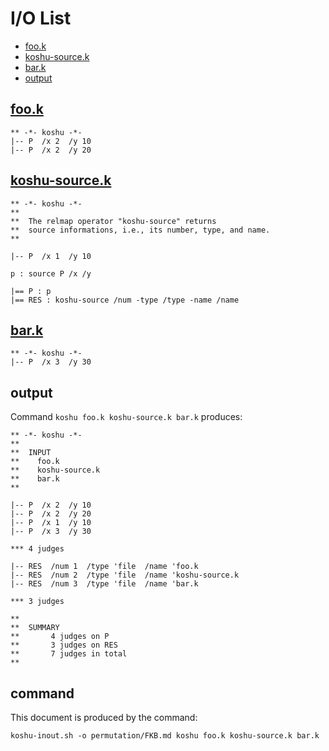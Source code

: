 # I/O List

- [foo.k](#fook)
- [koshu-source.k](#koshu-sourcek)
- [bar.k](#bark)
- [output](#output)



## [foo.k](foo.k)

```
** -*- koshu -*-
|-- P  /x 2  /y 10
|-- P  /x 2  /y 20
```



## [koshu-source.k](koshu-source.k)

```
** -*- koshu -*-
**
**  The relmap operator "koshu-source" returns
**  source informations, i.e., its number, type, and name.
**

|-- P  /x 1  /y 10

p : source P /x /y

|== P : p
|== RES : koshu-source /num -type /type -name /name
```



## [bar.k](bar.k)

```
** -*- koshu -*-
|-- P  /x 3  /y 30
```



## output


Command `koshu foo.k koshu-source.k bar.k` produces:

```
** -*- koshu -*-
**
**  INPUT
**    foo.k
**    koshu-source.k
**    bar.k
**

|-- P  /x 2  /y 10
|-- P  /x 2  /y 20
|-- P  /x 1  /y 10
|-- P  /x 3  /y 30

*** 4 judges

|-- RES  /num 1  /type 'file  /name 'foo.k
|-- RES  /num 2  /type 'file  /name 'koshu-source.k
|-- RES  /num 3  /type 'file  /name 'bar.k

*** 3 judges

**
**  SUMMARY
**       4 judges on P
**       3 judges on RES
**       7 judges in total
**
```



## command

This document is produced by the command:

```
koshu-inout.sh -o permutation/FKB.md koshu foo.k koshu-source.k bar.k
```
